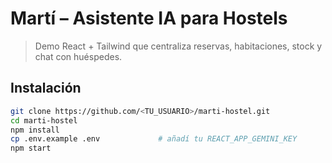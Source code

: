 # Martí – Asistente IA para Hostels

> Demo React + Tailwind que centraliza reservas, habitaciones, stock y chat con huéspedes.

## Instalación

```bash
git clone https://github.com/<TU_USUARIO>/marti-hostel.git
cd marti-hostel
npm install
cp .env.example .env             # añadí tu REACT_APP_GEMINI_KEY
npm start

